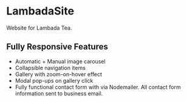 # LambadaSite
Website for Lambada Tea.

## Fully Responsive Features

- Automatic + Manual image carousel
- Collapsible navigation items
- Gallery with zoom-on-hover effect
- Modal pop-ups on gallery click
- Fully functional contact form with via Nodemailer.  All contact form information sent to business email.
